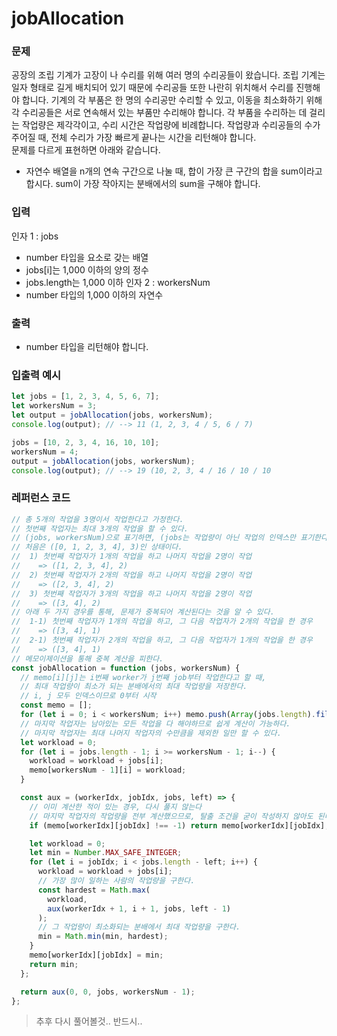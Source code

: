 # jobAllocation
### 문제
공장의 조립 기계가 고장이 나 수리를 위해 여러 명의 수리공들이 왔습니다. 조립 기계는 일자 형태로 길게 배치되어 있기 때문에 수리공들 또한 나란히 위치해서 수리를 진행해야 합니다. 기계의 각 부품은 한 명의 수리공만 수리할 수 있고, 이동을 최소화하기 위해 각 수리공들은 서로 연속해서 있는 부품만 수리해야 합니다. 각 부품을 수리하는 데 걸리는 작업량은 제각각이고, 수리 시간은 작업량에 비례합니다. 작업량과 수리공들의 수가 주어질 때, 전체 수리가 가장 빠르게 끝나는 시간을 리턴해야 합니다.
<br>
문제를 다르게 표현하면 아래와 같습니다.

- 자연수 배열을 n개의 연속 구간으로 나눌 때, 합이 가장 큰 구간의 합을 sum이라고 합시다. sum이 가장 작아지는 분배에서의 sum을 구해야 합니다.
### 입력
인자 1 : jobs
- number 타입을 요소로 갖는 배열
- jobs[i]는 1,000 이하의 양의 정수
- jobs.length는 1,000 이하
인자 2 : workersNum
- number 타입의 1,000 이하의 자연수
### 출력
- number 타입을 리턴해야 합니다.
### 입출력 예시
```js
let jobs = [1, 2, 3, 4, 5, 6, 7];
let workersNum = 3;
let output = jobAllocation(jobs, workersNum);
console.log(output); // --> 11 (1, 2, 3, 4 / 5, 6 / 7)

jobs = [10, 2, 3, 4, 16, 10, 10];
workersNum = 4;
output = jobAllocation(jobs, workersNum);
console.log(output); // --> 19 (10, 2, 3, 4 / 16 / 10 / 10
```


### 레퍼런스 코드
```js
// 총 5개의 작업을 3명이서 작업한다고 가정한다.
// 첫번째 작업자는 최대 3개의 작업을 할 수 있다.
// (jobs, workersNum)으로 표기하면, (jobs는 작업량이 아닌 작업의 인덱스만 표기한다고 한다)
// 처음은 ([0, 1, 2, 3, 4], 3)인 상태이다.
//  1) 첫번째 작업자가 1개의 작업을 하고 나머지 작업을 2명이 작업
//    => ([1, 2, 3, 4], 2)
//  2) 첫번째 작업자가 2개의 작업을 하고 나머지 작업을 2명이 작업
//    => ([2, 3, 4], 2)
//  3) 첫번째 작업자가 3개의 작업을 하고 나머지 작업을 2명이 작업
//    => ([3, 4], 2)
// 아래 두 가지 경우를 통해, 문제가 중복되어 계산된다는 것을 알 수 있다.
//  1-1) 첫번째 작업자가 1개의 작업을 하고, 그 다음 작업자가 2개의 작업을 한 경우
//    => ([3, 4], 1)
//  2-1) 첫번째 작업자가 2개의 작업을 하고, 그 다음 작업자가 1개의 작업을 한 경우
//    => ([3, 4], 1)
// 메모이제이션을 통해 중복 계산을 피한다.
const jobAllocation = function (jobs, workersNum) {
  // memo[i][j]는 i번째 worker가 j번째 job부터 작업한다고 할 때,
  // 최대 작업량이 최소가 되는 분배에서의 최대 작업량을 저장한다.
  // i, j 모두 인덱스이므로 0부터 시작
  const memo = [];
  for (let i = 0; i < workersNum; i++) memo.push(Array(jobs.length).fill(-1));
  // 마지막 작업자는 남아있는 모든 작업을 다 해야하므로 쉽게 계산이 가능하다.
  // 마지막 작업자는 최대 나머지 작업자의 수만큼을 제외한 일만 할 수 있다.
  let workload = 0;
  for (let i = jobs.length - 1; i >= workersNum - 1; i--) {
    workload = workload + jobs[i];
    memo[workersNum - 1][i] = workload;
  }

  const aux = (workerIdx, jobIdx, jobs, left) => {
    // 이미 계산한 적이 있는 경우, 다시 풀지 않는다
    // 마지막 작업자의 작업량을 전부 계산했으므로, 탈출 조건을 굳이 작성하지 않아도 된다.
    if (memo[workerIdx][jobIdx] !== -1) return memo[workerIdx][jobIdx];

    let workload = 0;
    let min = Number.MAX_SAFE_INTEGER;
    for (let i = jobIdx; i < jobs.length - left; i++) {
      workload = workload + jobs[i];
      // 가장 많이 일하는 사람의 작업량을 구한다.
      const hardest = Math.max(
        workload,
        aux(workerIdx + 1, i + 1, jobs, left - 1)
      );
      // 그 작업량이 최소화되는 분배에서 최대 작업량을 구한다.
      min = Math.min(min, hardest);
    }
    memo[workerIdx][jobIdx] = min;
    return min;
  };

  return aux(0, 0, jobs, workersNum - 1);
};
```

> 추후 다시 풀어볼것.. 반드시..